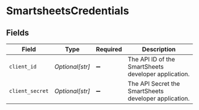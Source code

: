 # SmartsheetsCredentials


## Fields

| Field                                                 | Type                                                  | Required                                              | Description                                           |
| ----------------------------------------------------- | ----------------------------------------------------- | ----------------------------------------------------- | ----------------------------------------------------- |
| `client_id`                                           | *Optional[str]*                                       | :heavy_minus_sign:                                    | The API ID of the SmartSheets developer application.  |
| `client_secret`                                       | *Optional[str]*                                       | :heavy_minus_sign:                                    | The API Secret the SmartSheets developer application. |